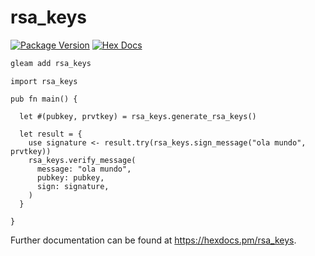 # rsa_keys

[![Package Version](https://img.shields.io/hexpm/v/rsa_keys)](https://hex.pm/packages/rsa_keys)
[![Hex Docs](https://img.shields.io/badge/hex-docs-ffaff3)](https://hexdocs.pm/rsa_keys/)

```sh
gleam add rsa_keys
```

```gleam
import rsa_keys

pub fn main() {
  
  let #(pubkey, prvtkey) = rsa_keys.generate_rsa_keys()

  let result = {
    use signature <- result.try(rsa_keys.sign_message("ola mundo", prvtkey))
    rsa_keys.verify_message(
      message: "ola mundo",
      pubkey: pubkey,
      sign: signature,
    )
  }
  
}
```

Further documentation can be found at <https://hexdocs.pm/rsa_keys>.
